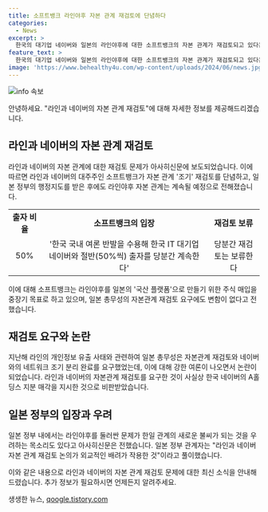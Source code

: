 ```yaml
---
title: 소프트뱅크 라인야후 자본 관계 재검토에 단념하다
categories:
  - News
excerpt: >
  한국의 대기업 네이버와 일본의 라인야후에 대한 소프트뱅크의 자본 관계가 재검토되고 있다는 소식이 전해졌다. 라인야후는 네이버와의 자본 관계를 계속 유지하기로 결정했으며 장래적으로 일본의 국산 플랫폼으로 만들기 위한 계획도 변함이 없다고 밝혔다. 일본 정부의 행정지도로 인해 논란이 있었으나 자본적인 관계 재검토가 외교적인 이유로 보류될 가능성도 제기되고 있다.
feature_text: >
  한국의 대기업 네이버와 일본의 라인야후에 대한 소프트뱅크의 자본 관계가 재검토되고 있다는 소식이 전해졌다. 라인야후는 네이버와의 자본 관계를 계속 유지하기로 결정했으며 장래적으로 일본의 국산 플랫폼으로 만들기 위한 계획도 변함이 없다고 밝혔다. 일본 정부의 행정지도로 인해 논란이 있었으나 자본적인 관계 재검토가 외교적인 이유로 보류될 가능성도 제기되고 있다.
image: 'https://www.behealthy4u.com/wp-content/uploads/2024/06/news.jpg'
---
```


<p><img src="https://www.behealthy4u.com/wp-content/uploads/2024/06/news.jpg" alt="info 속보" /></p>

<p>안녕하세요. "라인과 네이버의 자본 관계 재검토"에 대해 자세한 정보를 제공해드리겠습니다.</p>

<h2 data-ke-size="size26">라인과 네이버의 자본 관계 재검토</h2>

<p data-ke-size="size16">라인과 네이버의 자본 관계에 대한 재검토 문제가 아사히신문에 보도되었습니다. 이에 따르면 라인과 네이버의 대주주인 소프트뱅크가 자본 관계 '조기' 재검토를 단념하고, 일본 정부의 행정지도를 받은 후에도 라인야후 자본 관계는 계속될 예정으로 전해졌습니다.</p>

<table>
  <tr>
    <td style="text-align: center; height: 17px;"><b>출자 비율</b></td>
    <td style="text-align: center; height: 17px;"><b>소프트뱅크의 입장</b></td>
    <td style="text-align: center; height: 17px;"><b>재검토 보류</b></td>
  </tr>
  <tr>
    <td style="text-align: center; height: 17px;">50%</td>
    <td style="text-align: center; height: 17px;">'한국 국내 여론 반발을 수용해 한국 IT 대기업 네이버와 절반(50%씩) 출자를 당분간 계속한다'</td>
    <td style="text-align: center; height: 17px;">당분간 재검토는 보류한다</td>
  </tr>
</table>

<p data-ke-size="size16">이에 대해 소프트뱅크는 라인야후를 일본의 '국산 플랫폼'으로 만들기 위한 주식 매입을 중장기 목표로 하고 있으며, 일본 총무성의 자본관계 재검토 요구에도 변함이 없다고 전했습니다.</p>

<h2 data-ke-size="size26">재검토 요구와 논란</h2>

<p data-ke-size="size16">지난해 라인의 개인정보 유출 사태와 관련하여 일본 총무성은 자본관계 재검토와 네이버와의 네트워크 조기 분리 완료를 요구했었는데, 이에 대해 강한 여론이 나오면서 논란이 되었습니다. 라인과 네이버의 자본관계 재검토를 요구한 것이 사실상 한국 네이버의 A홀딩스 지분 매각을 지시한 것으로 비판받았습니다.</p>

<h2 data-ke-size="size26">일본 정부의 입장과 우려</h2>

<p data-ke-size="size16">일본 정부 내에서는 라인야후를 둘러싼 문제가 한일 관계의 새로운 불씨가 되는 것을 우려하는 목소리도 있다고 아사히신문은 전했습니다. 일본 정부 관계자는 "라인과 네이버 자본 관계 재검토 논의가 외교적인 배려가 작용한 것"이라고 풀이했습니다.</p>

<p>이와 같은 내용으로 라인과 네이버의 자본 관계 재검토 문제에 대한 최신 소식을 안내해드렸습니다. 추가 정보가 필요하시면 언제든지 알려주세요.</p>
생생한 뉴스, <a href="https://qoogle.tistory.com" rel="dofollow">qoogle.tistory.com</a>


